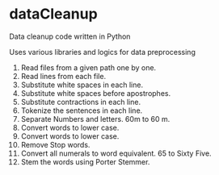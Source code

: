 # dataCleanup
Data cleanup code written in Python

Uses various libraries and logics for data preprocessing

1. Read files from a given path one by one.
2. Read lines from each file.
3. Substitute white spaces in each line. 
4. Substitute white spaces before apostrophes. 
5. Substitute contractions in each line. 
6. Tokenize the sentences in each line.
7. Separate Numbers and letters. 60m to 60 m. 
8. Convert words to lower case.
9. Convert words to lower case.
10. Remove Stop words.
11. Convert all numerals to word equivalent. 65 to Sixty Five.
12. Stem the words using Porter Stemmer.
